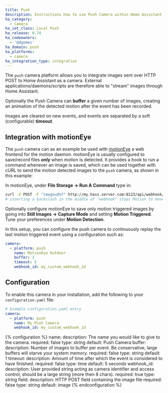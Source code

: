 ```yaml
---
title: Push
description: Instructions how to use Push Camera within Home Assistant.
ha_category:
  - Camera
ha_iot_class: Local Push
ha_release: 0.74
ha_codeowners:
  - '@dgomes'
ha_domain: push
ha_platforms:
  - camera
ha_integration_type: integration
---
```


The `push` camera platform allows you to integrate images sent over HTTP POST to Home Assistant as a camera. External applications/daemons/scripts are therefore able to "stream" images through Home Assistant.

Optionally the Push Camera can **buffer** a given number of images, creating an animation of the detected motion after the event has been recorded.

Images are cleared on new events, and events are separated by a soft (configurable) **timeout**.

## Integration with motionEye

The `push` camera can as an example be used with [motionEye](https://github.com/motioneye-project/motioneye/wiki) a web frontend for the motion daemon. motionEye is usually configured to save/record files ***only*** when motion is detected. It provides a hook to run a command whenever an image is saved, which can be used together with cURL to send the motion detected images to the `push` camera, as shown in this example:

In motionEye, under **File Storage -> Run A Command** type in:
```bash
curl -X POST -F "image=@%f" http://my.hass.server.com:8123/api/webhook/my_custom_webhook_id
# inserting a backslash in the middle of "webhook" stops Motion to move the command to a webhook
```

Optionally configure motionEye to save only motion triggered images by going into **Still Images -> Capture Mode** and setting **Motion Triggered**. Tune your preferences under **Motion Detection**.

In this setup, you can configure the push camera to continuously replay the last motion triggered event using a configuration such as:

```yaml
camera:
  - platform: push
    name: MotionEye Outdoor
    buffer: 3
    timeout: 5
    webhook_id: my_custom_webhook_id
```

## Configuration

To enable this camera in your installation, add the following to your `configuration.yaml` file:

```yaml
# Example configuration.yaml entry
camera:
  - platform: push
    name: My Push Camera
    webhook_id: my_custom_webhook_id
```

{% configuration %}
name:
  description:  The name you would like to give to the camera.
  required: false
  type: string
  default: Push Camera
buffer:
  description: Number of images to buffer per event. Be conservative, large buffers will starve your system memory.
  required: false
  type: string
  default: 1
timeout:
  description: Amount of time after which the event is considered to have finished.
  required: false
  type: time
  default: 5 seconds
webhook_id:
  description: User provided string acting as camera identifier and access control, should be a large string (more then 8 chars).
  required: true
  type: string
field:
  description: HTTP POST field containing the image file
  required: false
  type: string
  default: image
{% endconfiguration %}
